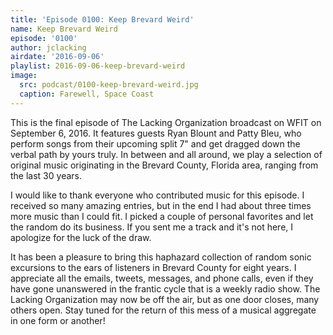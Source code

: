 ```yaml
---
title: 'Episode 0100: Keep Brevard Weird'
name: Keep Brevard Weird
episode: '0100'
author: jclacking
airdate: '2016-09-06'
playlist: 2016-09-06-keep-brevard-weird
image:
  src: podcast/0100-keep-brevard-weird.jpg
  caption: Farewell, Space Coast
---
```

This is the final episode of The Lacking Organization broadcast on WFIT on September 6, 2016. It features guests Ryan Blount and Patty Bleu, who perform songs from their upcoming split 7" and get dragged down the verbal path by yours truly. In between and all around, we play a selection of original music originating in the Brevard County, Florida area, ranging from the last 30 years.
<!--more-->
I would like to thank everyone who contributed music for this episode. I received so many amazing entries, but in the end I had about three times more music than I could fit. I picked a couple of personal favorites and let the random do its business. If you sent me a track and it's not here, I apologize for the luck of the draw.

It has been a pleasure to bring this haphazard collection of random sonic excursions to the ears of listeners in Brevard County for eight years. I appreciate all the emails, tweets, messages, and phone calls, even if they have gone unanswered in the frantic cycle that is a weekly radio show. The Lacking Organization may now be off the air, but as one door closes, many others open. Stay tuned for the return of this mess of a musical aggregate in one form or another!
